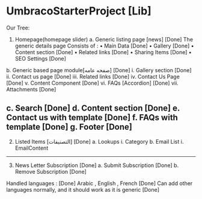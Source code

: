 # UmbracoStarterProject [Lib]

Our Tree:
1.	Homepage(homepage slider)
	a.	Generic listing page [news]		[Done]
		The generic details page Consists of :
			• Main Data			[Done]
			• Gallery			[Done]
			• Content section		[Done]
			• Related links			[Done]
			• Sharing Items			[Done]
			• SEO Settings			[Done]

b.	Generic based page module[صفحه عامه]	[Done]
i.	Gallery section		[Done]
ii.	Contact us page		[Done]
iii.	Related links		[Done]
iv.	Contact Us Page		[Done]
v.	Content Component	[Done]
vi.	FAQs [Accordion]	[Done]
vii.	Attachments		[Done]


c.	Search				[Done]
d.	Content section			[Done]
e.	Contact us with template	[Done]
f.	FAQs with template		[Done]
g.	Footer				[Done]
---------------------------------------------------------------------
2.	Listed Items [التصنيفات]	[Done]
a.	Lookups
i.	Category
b.	Email List
i.	EmailContent

------------------------------------------------------------------------------------

3.	News Letter Subscription		[Done]
a.	Submit Subscription		[Done]
b.	Remove Subscription		[Done]


Handled languages : [Done]
Arabic , English , French	[Done]
Can add other languages normally, and it should work as it is generic				[Done]


